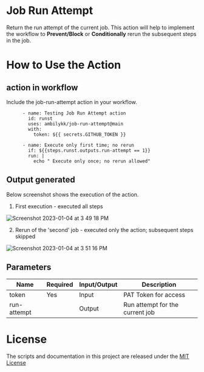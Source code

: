 # Job Run Attempt 
Return the run attempt of the current job. 
This action will help to implement the workflow to **Prevent/Block** or **Conditionally** rerun the subsequent steps in the job. 

# How to Use the Action

## action in workflow

Include the job-run-attempt action in your workflow. 

```
      - name: Testing Job Run Attempt action
        id: runst
        uses: ambilykk/job-run-attempt@main
        with:
          token: ${{ secrets.GITHUB_TOKEN }}
            
      - name: Execute only first time; no rerun
        if: ${{steps.runst.outputs.run-attempt == 1}}
        run: | 
          echo " Execute only once; no rerun allowed"

```

## Output generated

Below screenshot shows the execution of the action. 
1. First execution - executed all steps

![Screenshot 2023-01-04 at 3 49 18 PM](https://user-images.githubusercontent.com/10282550/210534365-86175624-2283-4262-b21b-80fd963a0fd2.png)

2. Rerun of the 'second' job - executed only the action; subsequent steps skipped

![Screenshot 2023-01-04 at 3 51 16 PM](https://user-images.githubusercontent.com/10282550/210534395-217c206e-633c-4a14-a7e9-848038e7aee1.png)



## Parameters

| Name                           | Required  | Input/Output | Description                                           |
|--------------------------------|-----------|---------------|-------------------------------------------------------|
| token                 | Yes | Input | PAT Token for access    |
| run-attempt                     |  | Output | Run attempt for the current job |


# License

The scripts and documentation in this project are released under the [MIT License](./LICENSE)
